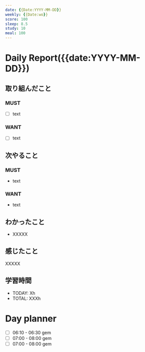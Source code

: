 ```yaml
---
date: {{Date:YYYY-MM-DD}}
weekly: {{Date:wo}}
score: 100
sleep: 8.5
study: 10
meal: 100
---
```

# Daily Report({{date:YYYY-MM-DD}})
## 取り組んだこと
### MUST
- [ ] text
### WANT
- [ ] text
## 次やること
### MUST
- text
### WANT
- text
## わかったこと
- XXXXX
## 感じたこと
XXXXX
## 学習時間
- TODAY: Xh
- TOTAL: XXXh

# Day planner
- [ ] 06:10 - 06:30 gem
- [ ] 07:00 - 08:00 gem
- [ ] 07:00 - 08:00 gem